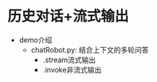 # 历史对话+流式输出

- demo介绍
    - chatRobot.py: 结合上下文的多轮问答
        - .stream流式输出
        - .invoke非流式输出
   